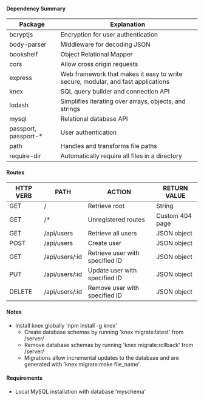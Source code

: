 #### Dependency Summary
| Package | Explanation |
| ------- | ----------- |
| bcryptjs | Encryption for user authentication |
| body-parser | Middleware for decoding JSON |
| bookshelf | Object Relational Mapper |
| cors | Allow cross origin requests | 
| express | Web framework that makes it easy to write secure, modular, and fast applications |
| knex | SQL query builder and connection API |
| lodash | Simplifies iterating over arrays, objects, and strings |
| mysql | Relational database API |
| passport, passport-* | User authentication |
| path | Handles and transforms file paths |
| require-dir | Automatically require all files in a directory |

#### Routes
| HTTP VERB | PATH | ACTION | RETURN VALUE |
| --------- | ---- | ------ | ------------ |
| GET | / | Retrieve root | String |
| GET | /* | Unregistered routes | Custom 404 page |
| GET | /api/users | Retrieve all users | JSON object |
| POST | /api/users | Create user | JSON object |
| GET | /api/users/:id | Retrieve user with specified ID | JSON object |
| PUT | /api/users/:id | Update user with specified ID | JSON object |
| DELETE | /api/users/:id | Remove user with specified ID | JSON object |

#### Notes
* Install knex globally 'npm install -g knex'
	* Create database schemas by running 'knex migrate:latest' from /server/
	* Remove database schemas by running 'knex migrate:rollback' from /server/
	* Migrations allow incremental updates to the database and are generated with 'knex migrate:make file_name'

#### Requirements
* Local MySQL installation with database 'myschema'